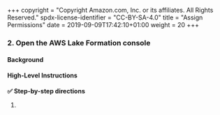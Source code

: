 +++
copyright = "Copyright Amazon.com, Inc. or its affiliates. All Rights Reserved."
spdx-license-identifier = "CC-BY-SA-4.0"
title = "Assign Permissions"
date = 2019-09-09T17:42:10+01:00
weight = 20
+++

### 2. Open the AWS Lake Formation console

#### Background

#### High-Level Instructions

**:white_check_mark: Step-by-step directions**

1. 